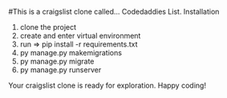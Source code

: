 #This is a craigslist clone called... Codedaddies List.
Installation
1) clone the project 
2) create and enter virtual environment
3) run => pip install -r requirements.txt
4) py manage.py makemigrations
5) py manage.py migrate
6) py manage.py runserver

Your craigslist clone is ready for exploration.
Happy coding!
